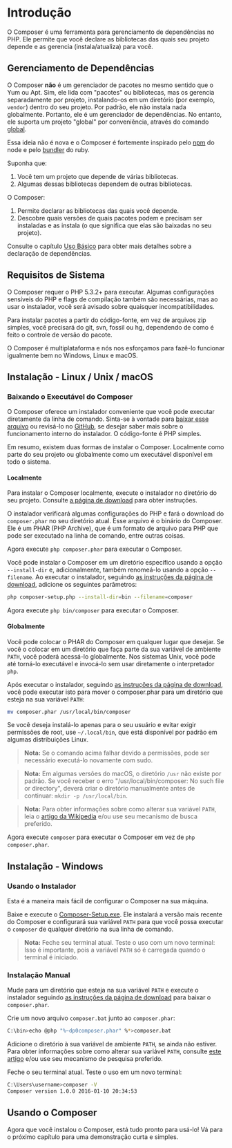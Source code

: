 # Introdução

O Composer é uma ferramenta para gerenciamento de dependências no PHP. Ele
permite que você declare as bibliotecas das quais seu projeto depende e as
gerencia (instala/atualiza) para você.

## Gerenciamento de Dependências

O Composer **não** é um gerenciador de pacotes no mesmo sentido que o Yum ou
Apt. Sim, ele lida com "pacotes" ou bibliotecas, mas os gerencia separadamente
por projeto, instalando-os em um diretório (por exemplo, `vendor`) dentro do seu
projeto. Por padrão, ele não instala nada globalmente. Portanto, ele é um
gerenciador de dependências. No entanto, ele suporta um projeto "global" por
conveniência, através do comando [global][cli-global].

Essa ideia não é nova e o Composer é fortemente inspirado pelo [npm][npmjs-page]
do node e pelo [bundler][bundler-page] do ruby.

Suponha que:

1. Você tem um projeto que depende de várias bibliotecas.
1. Algumas dessas bibliotecas dependem de outras bibliotecas.

O Composer:

1. Permite declarar as bibliotecas das quais você depende.
1. Descobre quais versões de quais pacotes podem e precisam ser instaladas e as
   instala (o que significa que elas são baixadas no seu projeto).

Consulte o capítulo [Uso Básico][basic-usage] para obter mais detalhes sobre a
declaração de dependências.

## Requisitos de Sistema

O Composer requer o PHP 5.3.2+ para executar. Algumas configurações sensíveis do
PHP e flags de compilação também são necessárias, mas ao usar o instalador, você
será avisado sobre quaisquer incompatibilidades.

Para instalar pacotes a partir do código-fonte, em vez de arquivos zip simples,
você precisará do git, svn, fossil ou hg, dependendo de como é feito o controle
de versão do pacote.

O Composer é multiplataforma e nós nos esforçamos para fazê-lo funcionar
igualmente bem no Windows, Linux e macOS.

## Instalação - Linux / Unix / macOS

### Baixando o Executável do Composer

O Composer oferece um instalador conveniente que você pode executar diretamente
da linha de comando. Sinta-se à vontade para [baixar esse arquivo][installer]
ou revisá-lo no [GitHub][installer-github], se desejar saber mais sobre
o funcionamento interno do instalador. O código-fonte é PHP simples.

Em resumo, existem duas formas de instalar o Composer. Localmente como parte do
seu projeto ou globalmente como um executável disponível em todo o sistema.

#### Localmente

Para instalar o Composer localmente, execute o instalador no diretório do seu
projeto. Consulte [a página de download][download-page] para obter instruções.

O instalador verificará algumas configurações do PHP e fará o download do
`composer.phar` no seu diretório atual. Esse arquivo é o binário do Composer.
Ele é um PHAR (PHP Archive), que é um formato de arquivo para PHP que pode ser
executado na linha de comando, entre outras coisas.

Agora execute `php composer.phar` para executar o Composer.

Você pode instalar o Composer em um diretório específico usando a opção
`--install-dir` e, adicionalmente, também renomeá-lo usando a opção
`--filename`. Ao executar o instalador, seguindo [as instruções da página de download][download-page],
adicione os seguintes parâmetros:

```sh
php composer-setup.php --install-dir=bin --filename=composer
```

Agora execute `php bin/composer` para executar o Composer.

#### Globalmente

Você pode colocar o PHAR do Composer em qualquer lugar que desejar. Se você o
colocar em um diretório que faça parte da sua variável de ambiente `PATH`, você
poderá acessá-lo globalmente. Nos sistemas Unix, você pode até torná-lo
executável e invocá-lo sem usar diretamente o interpretador `php`.

Após executar o instalador, seguindo [as instruções da página de download][download-page],
você pode executar isto para mover o composer.phar para um diretório que esteja
na sua variável `PATH`:

```sh
mv composer.phar /usr/local/bin/composer
```

Se você deseja instalá-lo apenas para o seu usuário e evitar exigir permissões
de root, use `~/.local/bin`, que está disponível por padrão em algumas
distribuições Linux.

> **Nota:** Se o comando acima falhar devido a permissões, pode ser necessário
> executá-lo novamente com sudo.

> **Nota:** Em algumas versões do macOS, o diretório `/usr` não existe por
> padrão. Se você receber o erro "/usr/local/bin/composer: No such file or
> directory", deverá criar o diretório manualmente antes de continuar:
> `mkdir -p /usr/local/bin`.

> **Nota:** Para obter informações sobre como alterar sua variável `PATH`, leia
> o [artigo da Wikipedia][path-variable] e/ou use seu mecanismo de busca
> preferido.

Agora execute `composer` para executar o Composer em vez de `php composer.phar`.

## Instalação - Windows

### Usando o Instalador

Esta é a maneira mais fácil de configurar o Composer na sua máquina.

Baixe e execute o [Composer-Setup.exe][installer-exe]. Ele instalará a versão
mais recente do Composer e configurará sua variável `PATH` para que você possa
executar o `composer` de qualquer diretório na sua linha de comando.

> **Nota:** Feche seu terminal atual. Teste o uso com um novo terminal: Isso é
> importante, pois a variável `PATH` só é carregada quando o terminal é
> iniciado.

### Instalação Manual

Mude para um diretório que esteja na sua variável `PATH` e execute o instalador
seguindo [as instruções da página de download][download-page] para baixar o
`composer.phar`.

Crie um novo arquivo `composer.bat` junto ao `composer.phar`:

```sh
C:\bin>echo @php "%~dp0composer.phar" %*>composer.bat
```

Adicione o diretório à sua variável de ambiente `PATH`, se ainda não estiver.
Para obter informações sobre como alterar sua variável `PATH`, consulte
[este artigo][path-article] e/ou use seu mecanismo de pesquisa preferido.

Feche o seu terminal atual. Teste o uso em um novo terminal:

```sh
C:\Users\username>composer -V
Composer version 1.0.0 2016-01-10 20:34:53
```

## Usando o Composer

Agora que você instalou o Composer, está tudo pronto para usá-lo! Vá para o
próximo capítulo para uma demonstração curta e simples.

[basic-usage]: 01-basic-usage.md
[bundler-page]: https://bundler.io/
[cli-global]: 03-cli.md#global
[download-page]: https://getcomposer.org/download/
[installer]: https://getcomposer.org/installer
[installer-github]: https://github.com/composer/getcomposer.org/blob/master/web/installer
[installer-exe]: https://getcomposer.org/Composer-Setup.exe
[npmjs-page]: https://www.npmjs.com/
[path-article]: https://www.computerhope.com/issues/ch000549.htm
[path-variable]: https://en.wikipedia.org/wiki/PATH_(variable)
